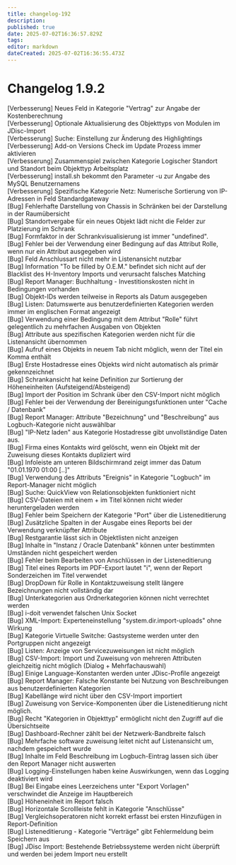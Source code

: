 ```yaml
---
title: changelog-192
description: 
published: true
date: 2025-07-02T16:36:57.829Z
tags: 
editor: markdown
dateCreated: 2025-07-02T16:36:55.473Z
---
```


# Changelog 1.9.2
<!-- cSpell:disable -->
<!-- markdownlint-disable MD052 -->
[Verbesserung]  Neues Feld in Kategorie "Vertrag" zur Angabe der Kostenberechnung<br>
[Verbesserung]  Optionale Aktualisierung des Objekttyps von Modulen im JDisc-Import<br>
[Verbesserung]  Suche: Einstellung zur Änderung des Highlightings<br>
[Verbesserung]  Add-on Versions Check im Update Prozess immer aktivieren<br>
[Verbesserung]  Zusammenspiel zwischen Kategorie Logischer Standort und Standort beim Objekttyp Arbeitsplatz<br>
[Verbesserung]  install.sh bekommt den Parameter -u zur Angabe des MySQL Benutzernamens<br>
[Verbesserung]  Spezifische Kategorie Netz: Numerische Sortierung von IP-Adressen in Feld Standardgateway<br>
[Bug]           Fehlerhafte Darstellung von Chassis in Schränken bei der Darstellung in der Raumübersicht<br>
[Bug]           Standortvergabe für ein neues Objekt lädt nicht die Felder zur Platzierung im Schrank<br>
[Bug]           Formfaktor in der Schrankvisualisierung ist immer "undefined".<br>
[Bug]           Fehler bei der Verwendung einer Bedingung auf das Attribut Rolle, wenn nur ein Attribut ausgegeben wird<br>
[Bug]           Feld Anschlussart nicht mehr in Listenansicht nutzbar<br>
[Bug]           Information "To be filled by O.E.M." befindet sich nicht auf der Blacklist des H-Inventory Imports und verursacht falsches Matching<br>
[Bug]           Report Manager: Buchhaltung - Investitionskosten nicht in Bedingungen vorhanden<br>
[Bug]           Objekt-IDs werden teilweise in Reports als Datum ausgegeben<br>
[Bug]           Listen: Datumswerte aus benutzerdefinierten Kategorien werden immer im englischen Format angezeigt<br>
[Bug]           Verwendung einer Bedingung mit dem Attribut "Rolle" führt gelegentlich zu mehrfachen Ausgaben von Objekten<br>
[Bug]           Attribute aus spezifischen Kategorien werden nicht für die Listenansicht übernommen<br>
[Bug]           Aufruf eines Objekts in neuem Tab nicht möglich, wenn der Titel ein Komma enthält<br>
[Bug]           Erste Hostadresse eines Objekts wird nicht automatisch als primär gekennzeichnet<br>
[Bug]           Schrankansicht hat keine Definition zur Sortierung der Höheneinheiten (Aufsteigend/Absteigend)<br>
[Bug]           Import der Position im Schrank über den CSV-Import nicht möglich<br>
[Bug]           Fehler bei der Verwendung der Bereinigungsfunktionen unter "Cache / Datenbank"<br>
[Bug]           Report Manager: Attribute "Bezeichnung" und "Beschreibung" aus Logbuch-Kategorie nicht auswählbar<br>
[Bug]           "IP-Netz laden" aus Kategorie Hostadresse gibt unvollständige Daten aus.<br>
[Bug]           Firma eines Kontakts wird gelöscht, wenn ein Objekt mit der Zuweisung dieses Kontakts dupliziert wird<br>
[Bug]           Infoleiste am unteren Bildschirmrand zeigt immer das Datum "01.01.1970 01:00 [..]"<br>
[Bug]           Verwendung des Attributs "Ereignis" in Kategorie "Logbuch" im Report-Manager nicht möglich<br>
[Bug]           Suche: QuickView von Relationsobjekten funktioniert nicht<br>
[Bug]           CSV-Dateien mit einem + im Titel können nicht wieder heruntergeladen werden<br>
[Bug]           Fehler beim Speichern der Kategorie "Port" über die Listeneditierung<br>
[Bug]           Zusätzliche Spalten in der Ausgabe eines Reports bei der Verwendung verknüpfter Attribute<br>
[Bug]           Restgarantie lässt sich in Objektlisten nicht anzeigen<br>
[Bug]           Inhalte in "Instanz / Oracle Datenbank" können unter bestimmten Umständen nicht gespeichert werden<br>
[Bug]           Fehler beim Bearbeiten von Anschlüssen in der Listeneditierung<br>
[Bug]           Titel eines Reports im PDF-Export lautet "i", wenn der Report Sonderzeichen im Titel verwendet<br>
[Bug]           DropDown für Rolle in Kontaktzuweisung stellt längere Bezeichnungen nicht vollständig dar<br>
[Bug]           Unterkategorien aus Ordnerkategorien können nicht verrechtet werden<br>
[Bug]           i-doit verwendet falschen Unix Socket<br>
[Bug]           XML-Import: Experteneinstellung "system.dir.import-uploads" ohne Wirkung<br>
[Bug]           Kategorie Virtuelle Switche: Gastsysteme werden unter den Portgruppen nicht angezeigt<br>
[Bug]           Listen: Anzeige von Servicezuweisungen ist nicht möglich<br>
[Bug]           CSV-Import: Import und Zuweisung von mehreren Attributen gleichzeitig nicht möglich (Dialog + Mehrfachauswahl)<br>
[Bug]           Einige Language-Konstanten werden unter JDisc-Profile angezeigt<br>
[Bug]           Report Manager: Falsche Konstante bei Nutzung von Beschreibungen aus benutzerdefinierten Kategorien<br>
[Bug]           Kabellänge wird nicht über den CSV-Import importiert<br>
[Bug]           Zuweisung von Service-Komponenten über die Listeneditierung nicht möglich.<br>
[Bug]           Recht "Kategorien in Objekttyp" ermöglicht nicht den Zugriff auf die Übersichtseite<br>
[Bug]           Dashboard-Rechner zählt bei der Netzwerk-Bandbreite falsch<br>
[Bug]           Mehrfache software zuweisung leitet nicht auf Listenansicht um, nachdem gespeichert wurde<br>
[Bug]           Inhalte im Feld Beschreibung im Logbuch-Eintrag lassen sich über den Report Manager nicht auswerten<br>
[Bug]           Logging-Einstellungen haben keine Auswirkungen, wenn das Logging deaktiviert wird<br>
[Bug]           Bei Eingabe eines Leerzeichens unter "Export Vorlagen" verschwindet die Anzeige im Hauptbereich<br>
[Bug]           Höheneinheit im Report falsch<br>
[Bug]           Horizontale Scrollleiste fehlt in Kategorie "Anschlüsse"<br>
[Bug]           Vergleichsoperatoren nicht korrekt erfasst bei ersten Hinzufügen in Report-Definition<br>
[Bug]           Listeneditierung - Kategorie "Verträge" gibt Fehlermeldung beim Speichern aus<br>
[Bug]           JDisc Import: Bestehende Betriebssysteme werden nicht überprüft und werden bei jedem Import neu erstellt<br>
